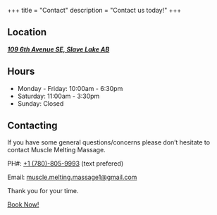 +++
title = "Contact"
description = "Contact us today!"
+++

## Location

[***109 6th Avenue SE, Slave Lake AB***](https://maps.app.goo.gl/CButUkqw8LoVVTiu7)

## Hours

- Monday - Friday: 10:00am - 6:30pm
- Saturday: 11:00am - 3:30pm
- Sunday: Closed

## Contacting

If you have some general questions/concerns please don’t hesitate to contact Muscle Melting Massage.

PH#: <a href="tel:+17808059993">+1 (780)-805-9993</a> (text prefered)


Email: [muscle.melting.massage1@gmail.com](mailto:muscle.melting.massage1@gmail.com)

Thank you for your time.

<p class="text-center">
    <a class="lead" href="https://makayla-massage.noterro.com/">Book Now!</a>
</p>